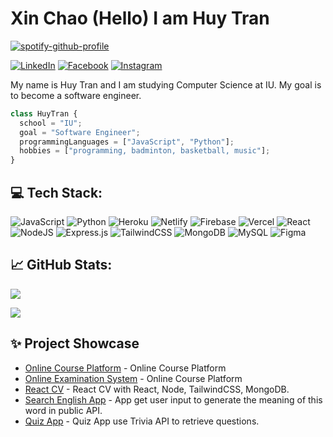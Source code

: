 # Xin Chao (Hello) I am Huy Tran 

[![spotify-github-profile](https://spotify-github-profile.vercel.app/api/view?uid=31hsnfjwxfj2gvdi4id6ue4oezsy&cover_image=true&theme=novatorem&bar_color=74a7fe&bar_color_cover=false)](https://github.com/kittinan/spotify-github-profile)

[![LinkedIn](https://img.shields.io/badge/LinkedIn-%230077B5.svg?logo=linkedin&logoColor=white)](https://linkedin.com/in/https://www.linkedin.com/in/tranminhhuyy/) 
[![Facebook](https://img.shields.io/badge/Facebook-%231877F2.svg?logo=Facebook&logoColor=white)](https://facebook.com/https://www.facebook.com/profile.php?id=100047967413515) [![Instagram](https://img.shields.io/badge/Instagram-%23E4405F.svg?logo=Instagram&logoColor=white)](https://instagram.com/https://www.instagram.com/huy_m_tran/)


<p>My name is Huy Tran and I am studying Computer Science at IU. My goal is to become a software engineer.</p>

```javascript
class HuyTran {
  school = "IU";
  goal = "Software Engineer";
  programmingLanguages = ["JavaScript", "Python"];
  hobbies = ["programming, badminton, basketball, music"];
}
```


## 💻 Tech Stack:
![JavaScript](https://img.shields.io/badge/javascript-%23323330.svg?style=flat&logo=javascript&logoColor=%23F7DF1E) ![Python](https://img.shields.io/badge/python-3670A0?style=flat&logo=python&logoColor=ffdd54) ![Heroku](https://img.shields.io/badge/heroku-%23430098.svg?style=flat&logo=heroku&logoColor=white) ![Netlify](https://img.shields.io/badge/netlify-%23000000.svg?style=flat&logo=netlify&logoColor=#00C7B7) ![Firebase](https://img.shields.io/badge/firebase-%23039BE5.svg?style=flat&logo=firebase) ![Vercel](https://img.shields.io/badge/vercel-%23000000.svg?style=flat&logo=vercel&logoColor=white) ![React](https://img.shields.io/badge/react-%2320232a.svg?style=flat&logo=react&logoColor=%2361DAFB) ![NodeJS](https://img.shields.io/badge/node.js-6DA55F?style=flat&logo=node.js&logoColor=white) ![Express.js](https://img.shields.io/badge/express.js-%23404d59.svg?style=flat&logo=express&logoColor=%2361DAFB) ![TailwindCSS](https://img.shields.io/badge/tailwindcss-%2338B2AC.svg?style=flat&logo=tailwind-css&logoColor=white) ![MongoDB](https://img.shields.io/badge/MongoDB-%234ea94b.svg?style=flat&logo=mongodb&logoColor=white) ![MySQL](https://img.shields.io/badge/mysql-%2300f.svg?style=flat&logo=mysql&logoColor=white) 	![Figma](https://img.shields.io/badge/figma-%23F24E1E.svg?style=flat&logo=figma&logoColor=white)
## 📈 GitHub Stats:
![](https://github-readme-stats.vercel.app/api?username=tmhuyy&theme=nightowl&hide_border=true&include_all_commits=false&count_private=true)<br/>

![](https://github-readme-streak-stats.herokuapp.com/?user=tmhuyy&theme=nightowl&hide_border=false)<br/>

## ✨ Project Showcase
* [Online Course Platform](https://github.com/tmhuyy/online-course-platform) - Online Course Platform
* [Online Examination System](https://github.com/tmhuyy/online-examination-system) - Online Course Platform
* [React CV](https://github.com/tmhuyy/react-cv) - React CV with React, Node, TailwindCSS, MongoDB.
* [Search English App](https://github.com/tmhuyy/search-english-app) - App get user input to generate the meaning of this word in public API.
* [Quiz App](https://github.com/tmhuyy/quiz-game) - Quiz App use Trivia API to retrieve questions.


